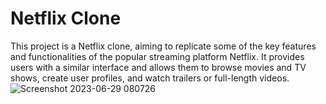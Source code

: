 # Netflix Clone
This project is a Netflix clone, aiming to replicate some of the key features and functionalities of the popular streaming platform Netflix. It provides users with a similar interface and allows them to browse movies and TV shows, create user profiles, and watch trailers or full-length videos.
![Screenshot 2023-06-29 080726](https://github.com/RajAditya01/Netflix-Clone/assets/101439988/84ed481b-5d40-41c5-a16a-e1d811a841c0)
